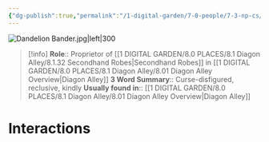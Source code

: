 ```yaml
---
{"dg-publish":true,"permalink":"/1-digital-garden/7-0-people/7-3-np-cs/dandelion-bander/","tags":["#person","diagon-alley","diagon-alley-resident","shopkeeper","slytherin"]}
---
```


![Dandelion Bander.jpg|left|300](/img/user/1%20DIGITAL%20GARDEN/7.0%20PEOPLE/7.3%20NPCs/Headshots/Dandelion%20Bander.jpg)
>[!info] 
>**Role**:: Proprietor of [[1 DIGITAL GARDEN/8.0 PLACES/8.1 Diagon Alley/8.1.32 Secondhand Robes\|Secondhand Robes]] in [[1 DIGITAL GARDEN/8.0 PLACES/8.1 Diagon Alley/8.01 Diagon Alley Overview\|Diagon Alley]]
>**3 Word Summary**:: Curse-disfigured, reclusive, kindly
>**Usually found in**:: [[1 DIGITAL GARDEN/8.0 PLACES/8.1 Diagon Alley/8.01 Diagon Alley Overview\|Diagon Alley]]

# Interactions

